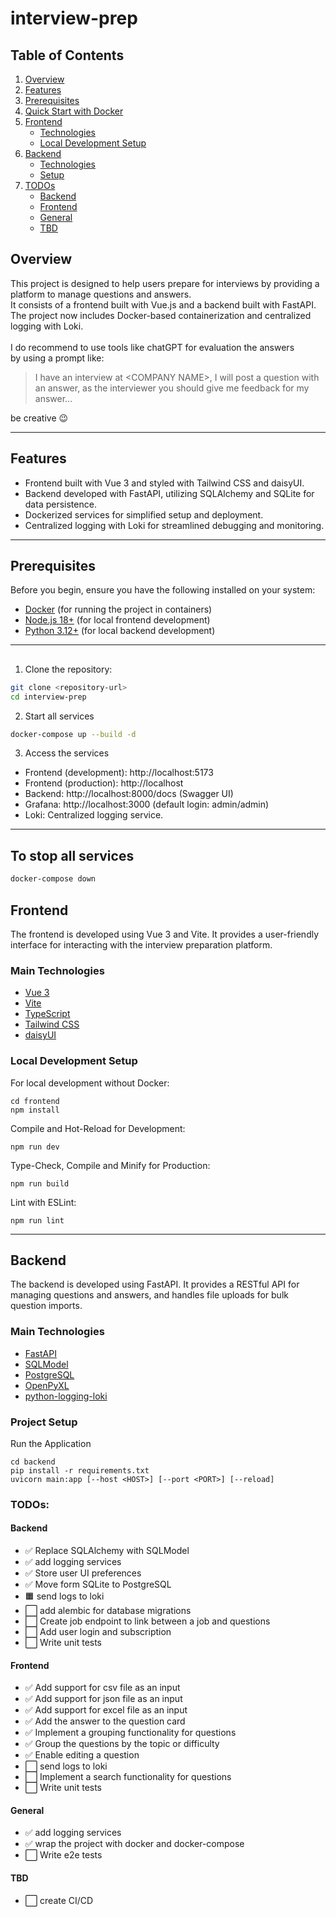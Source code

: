 # interview-prep

## Table of Contents
1. [Overview](#overview)
2. [Features](#features)
3. [Prerequisites](#prerequisites)
4. [Quick Start with Docker](#quick-start-with-docker)
5. [Frontend](#frontend)
   - [Technologies](#main-technologies)
   - [Local Development Setup](#local-development-setup)
6. [Backend](#backend)
   - [Technologies](#main-technologies-1)
   - [Setup](#project-setup)
7. [TODOs](#todos)
   - [Backend](#backend-1)
   - [Frontend](#frontend-1)
   - [General](#general)
   - [TBD](#tbd)

## Overview

This project is designed to help users prepare for interviews by providing a platform to manage questions and answers.<br>
It consists of a frontend built with Vue.js and a backend built with FastAPI.<br>
The project now includes Docker-based containerization and centralized logging with Loki.<br><br>
I do recommend to use tools like chatGPT for evaluation the answers<br>
by using a prompt like:
> I have an interview at \<COMPANY NAME>, I will post a question with an answer,
> as the interviewer you should give me feedback for my answer...

be creative :wink:

---

## Features
- Frontend built with Vue 3 and styled with Tailwind CSS and daisyUI.
- Backend developed with FastAPI, utilizing SQLAlchemy and SQLite for data persistence.
- Dockerized services for simplified setup and deployment.
- Centralized logging with Loki for streamlined debugging and monitoring.

---

## Prerequisites
Before you begin, ensure you have the following installed on your system:
- [Docker](https://docs.docker.com/get-docker/) (for running the project in containers)
- [Node.js 18+](https://nodejs.org/) (for local frontend development)
- [Python 3.12+](https://www.python.org/) (for local backend development)

---

## 
1. Clone the repository:
  ```bash
  git clone <repository-url>
  cd interview-prep
  ```

2. Start all services
  ```bash
  docker-compose up --build -d
  ```

3. Access the services
  * Frontend (development): http://localhost:5173
  * Frontend (production): http://localhost
  * Backend: http://localhost:8000/docs (Swagger UI)
  * Grafana: http://localhost:3000 (default login: admin/admin)
  * Loki: Centralized logging service.

---

## To stop all services
```bash
docker-compose down
```

## Frontend

The frontend is developed using Vue 3 and Vite. It provides a user-friendly interface for interacting with the interview preparation platform.

### Main Technologies
- [Vue 3](https://vuejs.org/guide/quick-start)
- [Vite](https://vite.dev/)
- [TypeScript](https://www.typescriptlang.org/)
- [Tailwind CSS](https://tailwindcss.com/)
- [daisyUI](https://daisyui.com/)

### Local Development Setup
For local development without Docker:
```shell
cd frontend
npm install
```

Compile and Hot-Reload for Development:
```shell
npm run dev
```

Type-Check, Compile and Minify for Production:
```shell
npm run build
```

Lint with ESLint:
```shell
npm run lint
```

---

## Backend

The backend is developed using FastAPI. It provides a RESTful API for managing questions and answers, and handles file uploads for bulk question imports.


### Main Technologies
- [FastAPI](https://fastapi.tiangolo.com/tutorial/first-steps/)
- [SQLModel](https://sqlmodel.tiangolo.com/)
- [PostgreSQL](https://www.postgresql.org/)
- [OpenPyXL](https://openpyxl.readthedocs.io/en/stable/)
- [python-logging-loki](https://pypi.org/project/python-logging-loki/)

### Project Setup
Run the Application
```shell
cd backend
pip install -r requirements.txt
uvicorn main:app [--host <HOST>] [--port <PORT>] [--reload]
```

### TODOs:
#### Backend
- ✅ Replace SQLAlchemy with SQLModel
- ✅ add logging services
- ✅ Store user UI preferences
- ✅ Move form SQLite to PostgreSQL
- 🟧 send logs to loki
- ⬜ add alembic for database migrations
- ⬜ Create job endpoint to link between a job and questions
- ⬜ Add user login and subscription
- ⬜ Write unit tests

#### Frontend
- ✅ Add support for csv file as an input
- ✅ Add support for json file as an input
- ✅ Add support for excel file as an input
- ✅ Add the answer to the question card 
- ✅ Implement a grouping functionality for questions
- ✅ Group the questions by the topic or difficulty
- ✅ Enable editing a question
- ⬜ send logs to loki
- ⬜ Implement a search functionality for questions
- ⬜ Write unit tests

#### General
- ✅ add logging services
- ✅ wrap the project with docker and docker-compose
- ⬜ Write e2e tests

#### TBD
- ⬜ create CI/CD
